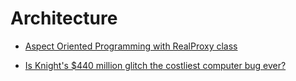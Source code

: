 # Architecture

- [Aspect Oriented Programming with RealProxy class](https://docs.microsoft.com/en-us/archive/msdn-magazine/2014/february/aspect-oriented-programming-aspect-oriented-programming-with-the-realproxy-class)
* [Is Knight's $440 million glitch the costliest computer bug ever?](https://money.cnn.com/2012/08/09/technology/knight-expensive-computer-bug/index.html)
